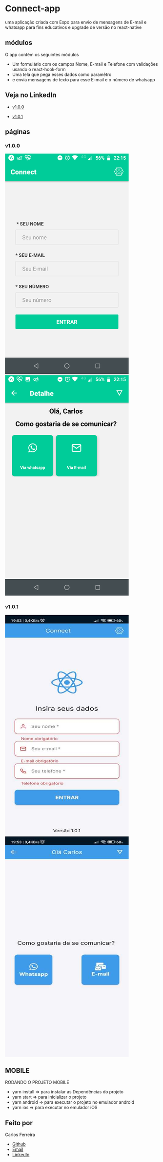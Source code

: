 # Connect-app
uma aplicação criada com Expo para envio de mensagens de E-mail e whatsapp para fins educativos e
upgrade de versão no react-native

## módulos

O app contém os seguintes módulos

* Um formulário com os campos Nome, E-mail e Telefone com validações usando o react-hook-form
* Uma tela que pega esses dados como paramêtro
* e envia mensagens de texto para esse E-mail e o número de whatsapp

## Veja no LinkedIn 
* [v1.0.0](https://www.linkedin.com/posts/carlos-ferreira-4b2ba219a_aplica%C3%A7%C3%A3o-criada-em-expo-para-envio-de-mensagens-activity-6743279787747352576-_xYh)

* [v1.0.1](https://www.linkedin.com/posts/carlos-ferreira-4b2ba219a_faz-um-tempo-que-n%C3%A3o-apare%C3%A7o-mas-vamos-l%C3%A1-activity-7116559942987243521-nDTn?utm_source=share&utm_medium=member_android)


## páginas
### v1.0.0
![Foto do App formulário](https://github.com/CarlosSTS/connectApp/blob/master/assets/form.png)
![Foto do App dashboard](https://github.com/CarlosSTS/connectApp/blob/master/assets/dashboard.png)

### v1.0.1
![Foto do App novo formulário](https://github.com/CarlosSTS/connectApp/blob/master/assets/newForm.jpeg)
![Foto do App novo dashboard](https://github.com/CarlosSTS/connectApp/blob/master/assets/newDashboard.jpeg)
## MOBILE
RODANDO O PROJETO MOBILE
* yarn install => para instalar as Dependências do projeto
* yarn start => para inicializar o projeto
* yarn android => para executar o projeto no emulador android
* yarn ios => para executar no emulador iOS

## Feito por

Carlos Ferreira
* [Github](https://www.github.com/CarlosSTS)
* [Email](mailto://carlossts826@gmail.com)
* [LinkedIn](https://www.linkedin.com/in/carlos-ferreira-4b2ba219a/)
